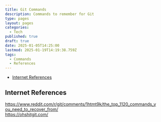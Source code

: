 ```yaml
---
title: Git Commands
description: Commands to remember for Git
type: pages
layout: pages
categories:
  - Tech
published: true
draft: true
date: 2025-01-05T14:25:00
lastmod: 2025-01-19T14:19:38.759Z
tags:
  - Commands
  - References
---
```



<!--- cSpell:disable --->
* [Internet References](#internet-references)
<!--- cSpell:enable --->

## Internet References

<https://www.reddit.com/r/git/comments/1htmt9k/the_top_1120_commands_you_need_to_recover_from/>\
<https://ohshitgit.com/>
